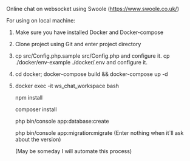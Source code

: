 Online chat on websocket using Swoole (https://www.swoole.co.uk/)

For using on local machine:
1. Make sure you have installed Docker and Docker-compose
2. Clone project using Git and enter project directory
3. cp src/Config.php.sample src/Config.php and configure it.
   cp ./docker/env-example ./docker/.env and configure it.
4. cd docker; docker-compose build && docker-compose up -d
5. docker exec -it ws_chat_workspace bash

   npm install
  
   composer install
   
   php bin/console app:database:create
   
   php bin/console app:migration:migrate (Enter nothing when it`ll ask about the version)
   
   
   (May be someday I will automate this process)
  
